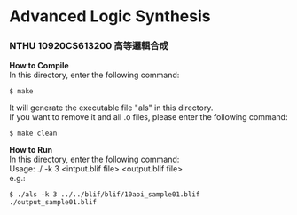 # Advanced Logic Synthesis
### NTHU 10920CS613200 高等邏輯合成


**How to Compile**  
In this directory, enter the following command:   
```
$ make  
```
It will generate the executable file "als" in this directory.  
If you want to remove it and all .o files, please enter the following command:
```
$ make clean
```
**How to Run**  
In this directory, enter the following command:   
Usage: ./<exe> -k 3  <intput.blif file>  <output.blif file>  
e.g.:
```
$ ./als -k 3 ../../blif/blif/10aoi_sample01.blif ./output_sample01.blif
```
